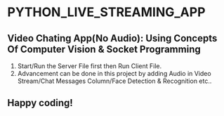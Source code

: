 # PYTHON_LIVE_STREAMING_APP

<h2>Video Chating App(No Audio): Using Concepts Of Computer Vision & Socket Programming</h2>

1. Start/Run the Server File first then Run Client File.
2. Advancement can be done in this project by adding Audio in Video Stream/Chat Messages Column/Face Detection & Recognition etc.. 

## Happy coding!
